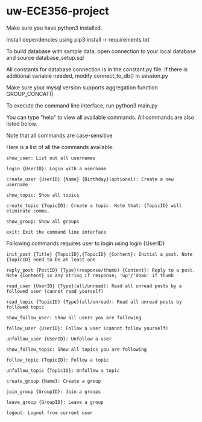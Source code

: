 # uw-ECE356-project

Make sure you have python3 installed.

Install dependencies using pip3 install -r requirements.txt

To build database with sample data, open connection to your local database and source database_setup.sql

All constants for database connection is in the constant.py file. If there is additional variable needed, modify connect_to_db() in session.py

Make sure your mysql version supports aggregation function GROUP_CONCAT()

To execute the command line interface, run python3 main.py




You can type "help" to view all available commands. All commands are also listed below.

Note that all commands are case-sensitive


Here is a list of all the commands available:

    show_user: List out all usernames

    login {UserID}: Login with a username

    create_user {UserID} {Name} {Birthday}(optional): Create a new username

    show_topic: Show all topics
    
    create_topic {TopicID}: Create a topic. Note that: {TopicID} will eliminate comma.

    show_group: Show all groups

    exit: Exit the command line interface
    

Following commands requires user to login using login {UserID}

    init_post {Title} {TopicID},{TopicID} {Content}: Initial a post. Note {TopicID} need to be at least one

    reply_post {PostID} {Type}(response/thumb) {Content}: Reply to a post. Note {Content} is any string if response; 'up'/'down' if thumb

    read_user {UserID} {Type}(all/unread): Read all unread posts by a followed user (cannot read yourself)

    read_topic {TopicID} {Type}(all/unread): Read all unread posts by followed topic

    show_follow_user: Show all users you are following
    
    follow_user {UserID}: Follow a user (cannot follow yourself)

    unfollow_user {UserID}: Unfollow a user

    show_follow_topic: Show all topics you are following

    follow_topic {TopicID}: Follow a topic

    unfollow_topic {TopicID}: Unfollow a topic

    create_group {Name}: Create a group

    join_group {GroupID}: Join a groups

    leave_group {GroupID}: Leave a group

    logout: Logout from current user